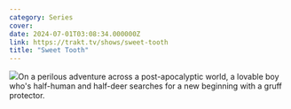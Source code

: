 ```yaml
---
category: Series
cover: 
date: 2024-07-01T03:08:34.000000Z
link: https://trakt.tv/shows/sweet-tooth
title: "Sweet Tooth"
---
```


![](https://walter.trakt.tv/images/shows/000/162/098/fanarts/thumb/c6af341805.jpg)On a perilous adventure across a post-apocalyptic world, a lovable boy who's half-human and half-deer searches for a new beginning with a gruff protector.